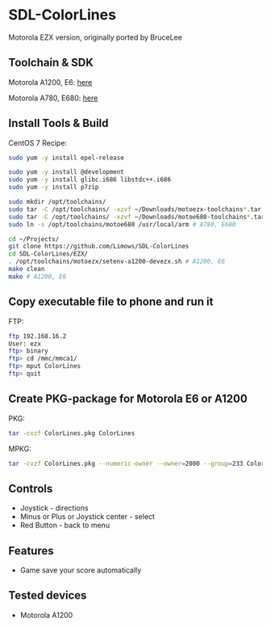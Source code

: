 # SDL-ColorLines

Motorola EZX version, originally ported by BruceLee

## Toolchain & SDK

Motorola A1200, E6: [here](http://www.mediafire.com/?meqnmgujgjq)

Motorola A780, E680: [here](https://code.google.com/archive/p/moto-e680-develop/downloads)

## Install Tools & Build

CentOS 7 Recipe:

```sh
sudo yum -y install epel-release

sudo yum -y install @development
sudo yum -y install glibc.i686 libstdc++.i686
sudo yum -y install p7zip

sudo mkdir /opt/toolchains/
sudo tar -C /opt/toolchains/ -xzvf ~/Downloads/motoezx-toolchains*.tar.gz* # A1200, E6
sudo tar -C /opt/toolchains/ -xzvf ~/Downloads/motoe680-toolchains*.tar.gz* # A780, E680
sudo ln -s /opt/toolchains/motoe680 /usr/local/arm # A780, E680

cd ~/Projects/
git clone https://github.com/Limows/SDL-ColorLines
cd SDL-ColorLines/EZX/
. /opt/toolchains/motoezx/setenv-a1200-devezx.sh # A1200, E6
make clean
make # A1200, E6
```

## Copy executable file to phone and run it

FTP:

```sh
ftp 192.168.16.2
User: ezx
ftp> binary
ftp> cd /mmc/mmca1/
ftp> mput ColorLines
ftp> quit
```

## Create PKG-package for Motorola E6 or A1200

PKG:

```sh
tar -cvzf ColorLines.pkg ColorLines
```

MPKG:

```sh
tar -cvzf ColorLines.pkg --numeric-owner --owner=2000 --group=233 ColorLines
```

## Controls

 - Joystick - directions
 - Minus or Plus or Joystick center - select
 - Red Button - back to menu

## Features

 - Game save your score automatically

## Tested devices

 - Motorola A1200